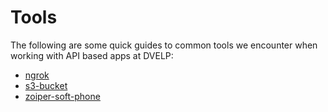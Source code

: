 # Tools

The following are some quick guides to common tools we encounter when working
with API based apps at DVELP:

* [ngrok](ngrok.md)
* [s3-bucket](s3-bucket.md)
* [zoiper-soft-phone](zoiper-soft-phone.md)

